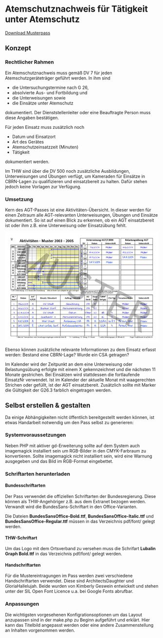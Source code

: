 # Atemschutznachweis für Tätigkeit unter Atemschutz

[Download Musterpass](https://raw.githubusercontent.com/rwolke/thw-agtbook/master/a5.pdf)

## Konzept

### Rechtlicher Rahmen

Ein Atemschutznachweis muss gemäß DV 7 für jeden Atemschutzgeräteträger geführt werden. In ihm sind

* die Untersuchungstermine nach G 26, 
* absolvierte Aus- und Fortbildung und 
* die Unterweisungen sowie 
* die Einsätze unter Atemschutz 

dokumentiert. Der Dienststellenleiter oder eine Beauftragte Person muss diese Angaben bestätigen.

Für jeden Einsatz muss zusätzlich noch 

* Datum und Einsatzort
* Art des Gerätes
* Atemschutzeinsatzzeit (Minuten)
* Tätigkeit 

dokumentiert werden. 

Im THW sind über die DV 500 noch zusätzliche Ausbildungen, Unterweisungen und Übungen verfügt, um Kameraden für Einsätze in CBRN-Lagen zu qualifizieren und einsatzbereit zu halten. Dafür stehen jedoch keine Vorlagen zur Verfügung.

### Umsetzung

Kern des AGT-Passes ist eine Aktivitäten-Übersicht. In dieser werden für einen Zeitraum alle AGT-relevanten Unterweisungen, Übungen und Einsätze dokumentiert. So ist auf einen Blick zu erkennen, ob ein AGT einsatzbereit ist oder ihm z.B. eine Unterweisung oder Einsatzübung fehlt.

![Aktivitäten unter AGT - Muster](https://raw.githubusercontent.com/rwolke/thw-agtbook/master/muster.png)

Ebenso können zusätzliche relevante Informationen zu dem Einsatz erfasst werden: Bestand eine CBRN-Lage? Wurde ein CSA getragen?

Im Kalender wird der Zeitpunkt an dem eine Unterweisung oder Belastungsübung erfolgte mit einem X gekennzeichnet und die nächsten 11 Monate gestrichen. Bei Einsätzen wird stattdessen die fortlaufende EinsatzNr verwendet. Ist im Kalender der aktuelle Monat mit waagerechten Strichen oder gefüllt, ist der AGT einsatzbereit. Zusätzlich sollte mit Marker die Gültigkeit der G26.3 farblich eingetragen werden.

## Selbst erstellen & gestalten

Da einige Abhängigkeiten nicht öffentlich bereitgestellt werden können, ist etwas Handarbeit notwendig um den Pass selbst zu generieren:

### Systemvoraussetzungen

Neben PHP mit aktiver gd-Erweiterung sollte auf dem System auch imagemagick installiert sein um RGB-Bilder in den CMYK-Farbraum zu konvertieren. Sollte imagemagick nicht installiert sein, wird eine Warnung ausgegeben und das Bild im RGB-Format eingebettet. 

### Schriftarten herunterladen

#### Bundesschriftarten

Der Pass verwendet die offiziellen Schriftarten der Bundesregierung. Diese können als THW-Angehöriger z.B. aus dem Extranet bezogen werden. Verwandt wird die BundesSans-Schriftart in den Office-Varianten.

Die Dateien **BundesSansOffice-Bold.ttf**, **BundesSansOffice-Italic.ttf** und **BundesSansOffice-Regular.ttf** müssen in das Verzeichnis pdf/font/ gelegt werden.

#### THW-Schriftart

Um das Logo mit dem Ortsverband zu versehen muss die Schrifart **Lubalin Graph Bold.ttf** in das Verzeichnis pdf/font/ gelegt werden.

#### Handschriftarten

Für die Mustereintragungen im Pass werden zwei verschiedene Handschriftarten verwendet. Diese sind ArchitectsDaughter und GloriaHallelujah. 
Beide wurden von Kimberly Geswein entwickelt und stehen unter der SIL Open Font Licence u.a. bei Google Fonts abrufbar. 

### Anpassungen

Die wichtigsten vorgesehenen Konfigrationsoptionen um das Layout anzupassen sind in der make.php zu Beginn aufgeführt und erklärt. Hier kann das Titelbild angepasst werden oder eine andere Zusammenstellung an Inhalten vorgenommen werden.

